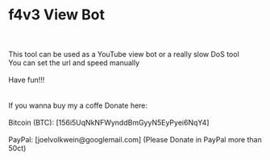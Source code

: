 <h1> f4v3 View Bot </h1>
<br>
<br> This tool can be used as a YouTube view bot or a really slow DoS tool
<br> You can set the url and speed manually
<br>
<br>Have fun!!!
<br>
<br>
<br>If you wanna buy my a coffe Donate here: 
<br>
<br>Bitcoin (BTC): [156i5UqNkNFWynddBmGyyN5EyPyei6NqY4]
<br>
<br>PayPal: [joelvolkwein@googlemail.com] (Please Donate in PayPal more than 50ct)

